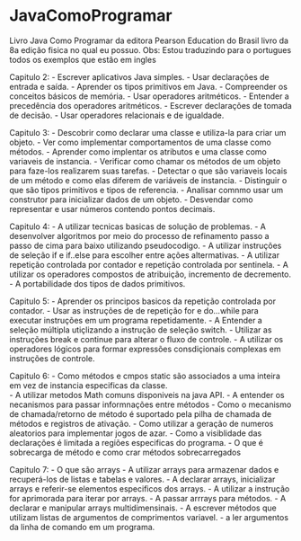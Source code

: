 # JavaComoProgramar
Livro Java Como Programar da editora Pearson Education do Brasil livro da 8a edição fisica no qual eu possuo.
Obs: Estou traduzindo para o portugues todos os exemplos que estão em ingles

Capitulo 2: - Escrever aplicativos Java simples.
            - Usar declarações de entrada e saída.
            - Aprender os tipos primitivos em Java.
            - Compreender os conceitos básicos de memória.
            - Usar operadores aritméticos.
            - Entender a precedência dos operadores aritméticos.
            - Escrever declarações de tomada de decisão.
            - Usar operadores relacionais e de igualdade.

Capitulo 3: - Descobrir como declarar uma classe e utiliza-la para criar um objeto.
            - Ver como implementar comportamentos de uma classe como métodos.
            - Aprender como implentar os atributos e uma classe como variaveis de instancia.
            - Verificar como chamar os métodos de um objeto para faze-los realizarem suas tarefas.
            - Detectar o que são variaveis locais de um método e como  elas diferem de variáveis de instancia.
            - Distinguir o que são tipos primitivos e tipos de referencia.
            - Analisar comnmo usar um construtor para inicializar dados de um objeto.
            - Desvendar como representar e usar números contendo pontos decimais.

Capitulo 4: - A utilizar tecnicas basicas de solução de problemas.
            - A desenvolver algoritmos por meio do processo de refinamento passo a passo de cima para baixo utilizando pseudocodigo.
            - A utilizar instruções de seleção if e if..else para escolher entre ações altermativas.
            - A utilizar repetição controlada por contador e repetição controlada por sentinela.
            - A utilizar os operadores compostos de atribuição, incremento de decremento.
            - A portabilidade dos tipos de dados primitivos.

Capitulo 5: - Aprender os principos basicos da repetição controlada
               por contador.
            - Usar as instruções de de repetição for e do...while para executar instruções em um programa repetidamente.
            - A Entender a seleção múltipla utiçlizando a instrução de seleção switch.
            - Utilizar as instruções break e continue para alterar o fluxo de controle.
            - A utilizar os operadores lógicos para formar expressões consdiçionais complexas em instruções de controle.

Capitulo 6: - Como métodos e cmpos static são associados a uma inteira em vez 
            de instancia especificas da classe.       
            - A utilizar metodos Math comuns disponiveis na java API.
            - A entender os necanismos para passar informnações entre métodos
            - Como o mecanismo de chamada/retorno de método é suportado pela pilha de chamada de métodos e registros de ativação.
            - Como utilizar a geração de numeros aleatorios para implementar jogos de azar.
            - Como a visiblidade das declarações é limitada a regiões especificas do programa.
            - O que é sobrecarga de método e como crar métodos sobrecarregados

Capitulo 7: - O que são arrays
            - A utilizar arrays para armazenar dados e recuperá-los de listas e tabelas e valores.
            - A declarar arrays, inicializar arrays e referir-se elementos especificos dos arrays.
            - A utilizar a instrução for aprimorada para iterar por arrays.
            - A passar arrrays para métodos.
            - A declarar e manipular arrays multidimensinais.
            - A escrever métodos que utilizam listas de argumentos de comprimentos variavel.
            - a ler argumentos da linha de comando em um programa.




                                                  
